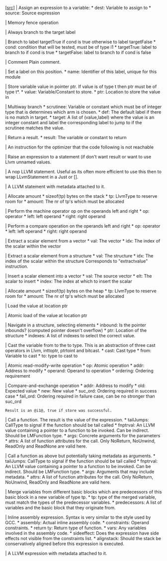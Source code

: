 [[src]](https://github.com/ghc/ghc/tree/master/compiler/llvmGen/Llvm/AbsSyn.hs)
 |
    Assign an expression to a variable:
      * dest:   Variable to assign to
      * source: Source expression
  

 |
    Memory fence operation
  

 |
    Always branch to the target label
  

 |
    Branch to label targetTrue if cond is true otherwise to label targetFalse
      * cond:        condition that will be tested, must be of type i1
      * targetTrue:  label to branch to if cond is true
      * targetFalse: label to branch to if cond is false
  

 |
    Comment
    Plain comment.
  

 |
    Set a label on this position.
      * name: Identifier of this label, unique for this module
  

 |
    Store variable value in pointer ptr. If value is of type t then ptr must
    be of type t*.
      * value: Variable/Constant to store.
      * ptr:   Location to store the value in
  

 |
    Multiway branch
      * scrutinee: Variable or constant which must be of integer type that is
                   determines which arm is chosen.
      * def:       The default label if there is no match in target.
      * target:    A list of (value,label) where the value is an integer
                   constant and label the corresponding label to jump to if the
                   scrutinee matches the value.
  

 |
    Return a result.
      * result: The variable or constant to return
  

 |
    An instruction for the optimizer that the code following is not reachable
  

 |
    Raise an expression to a statement (if don't want result or want to use
    Llvm unnamed values.
  

 |
    A nop LLVM statement. Useful as its often more efficient to use this
    then to wrap LLvmStatement in a Just or [].
  

 |
    A LLVM statement with metadata attached to it.
  

 |
    Allocate amount * sizeof(tp) bytes on the stack
      * tp:     LlvmType to reserve room for
      * amount: The nr of tp's which must be allocated
  

 |
    Perform the machine operator op on the operands left and right
      * op:    operator
      * left:  left operand
      * right: right operand
  

 |
    Perform a compare operation on the operands left and right
      * op:    operator
      * left:  left operand
      * right: right operand
  

 |
    Extract a scalar element from a vector
      * val: The vector
      * idx: The index of the scalar within the vector
  

 |
    Extract a scalar element from a structure
      * val: The structure
      * idx: The index of the scalar within the structure
    Corresponds to "extractvalue" instruction.
  

 |
    Insert a scalar element into a vector
      * val:   The source vector
      * elt:   The scalar to insert
      * index: The index at which to insert the scalar
  

 |
    Allocate amount * sizeof(tp) bytes on the heap
      * tp:     LlvmType to reserve room for
      * amount: The nr of tp's which must be allocated
  

 |
    Load the value at location ptr
  

 |
    Atomic load of the value at location ptr
  

 |
    Navigate in a structure, selecting elements
      * inbound: Is the pointer inbounds? (computed pointer doesn't overflow)
      * ptr:     Location of the structure
      * indexes: A list of indexes to select the correct value.
  

 |
    Cast the variable from to the to type. This is an abstraction of three
    cast operators in Llvm, inttoptr, ptrtoint and bitcast.
       * cast: Cast type
       * from: Variable to cast
       * to:   type to cast to
  

 |
    Atomic read-modify-write operation
       * op:       Atomic operation
       * addr:     Address to modify
       * operand:  Operand to operation
       * ordering: Ordering requirement
  

 |
    Compare-and-exchange operation
       * addr:     Address to modify
       * old:      Expected value
       * new:      New value
       * suc_ord:  Ordering required in success case
       * fail_ord: Ordering required in failure case, can be no stronger than
                   suc_ord

    Result is an @i1@, true if store was successful.
  

 |
    Call a function. The result is the value of the expression.
      * tailJumps: CallType to signal if the function should be tail called
      * fnptrval:  An LLVM value containing a pointer to a function to be
                   invoked. Can be indirect. Should be LMFunction type.
      * args:      Concrete arguments for the parameters
      * attrs:     A list of function attributes for the call. Only NoReturn,
                   NoUnwind, ReadOnly and ReadNone are valid here.
  

 |
    Call a function as above but potentially taking metadata as arguments.
      * tailJumps: CallType to signal if the function should be tail called
      * fnptrval:  An LLVM value containing a pointer to a function to be
                   invoked. Can be indirect. Should be LMFunction type.
      * args:      Arguments that may include metadata.
      * attrs:     A list of function attributes for the call. Only NoReturn,
                   NoUnwind, ReadOnly and ReadNone are valid here.
  

 |
    Merge variables from different basic blocks which are predecessors of this
    basic block in a new variable of type tp.
      * tp:         type of the merged variable, must match the types of the
                    predecessor variables.
      * predecessors: A list of variables and the basic block that they originate
                      from.
  

 |
    Inline assembly expression. Syntax is very similar to the style used by GCC.
      * assembly:    Actual inline assembly code.
      * constraints: Operand constraints.
      * return ty:   Return type of function.
      * vars:        Any variables involved in the assembly code.
      * sideeffect:  Does the expression have side effects not visible from the
                     constraints list.
      * alignstack:  Should the stack be conservatively aligned before this
                     expression is executed.
  

 |
    A LLVM expression with metadata attached to it.
  